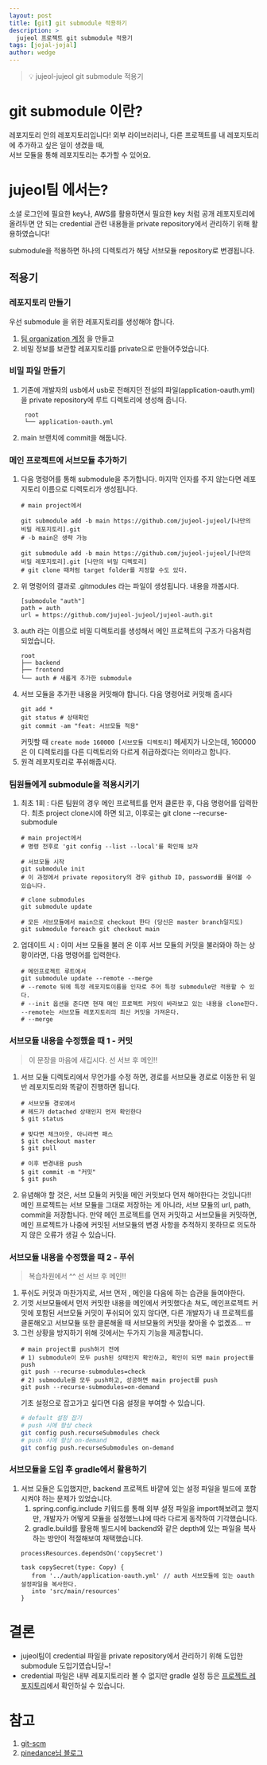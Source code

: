 ```yaml
---
layout: post
title: [git] git submodule 적용하기
description: >
  jujeol 프로젝트 git submodule 적용기
tags: [jojal-jojal]
author: wedge
---
```


> 💡 jujeol-jujeol git submodule 적용기

# git submodule 이란?

레포지토리 안의 레포지토리입니다! 외부 라이브러리나, 다른 프로젝트를 내 레포지토리에 추가하고 싶은 일이 생겼을 때,  
 서브 모듈을 통해 레포지토리는 추가할 수 있어요.

# jujeol팀 에서는?

소셜 로그인에 필요한 key나, AWS를 활용하면서 필요한 key 처럼 공개 레포지토리에 올려두면 안 되는 credential 관련 내용들을 private repository에서 관리하기 위해
활용하였습니다! 

submodule을 적용하면 하나의 디렉토리가 해당 서브모듈 repository로 변경됩니다.

## 적용기
### 레포지토리 만들기
우선 submodule 을 위한 레포지토리를 생성해야 합니다.
1. [팀 organization 계정](https://github.com/jujeol-jujeol) 을 만들고
2. 비밀 정보를 보관할 레포지토리를 private으로 만들어주었습니다. 

### 비밀 파일 만들기
1. 기존에 개발자의 usb에서 usb로 전해지던 전설의 파일(application-oauth.yml)을 private repository에 루트 디렉토리에 생성해 줍니다.
   ```shell
    root
    └── application-oauth.yml
   ```
2. main 브랜치에 commit을 해둡니다.

### 메인 프로젝트에 서브모듈 추가하기
1. 다음 명령어를 통해 submodule을 추가합니다. 마지막 인자를 주지 않는다면 레포지토리 이름으로 디렉토리가 생성됩니다.
    ```shell
    # main project에서
   
    git submodule add -b main https://github.com/jujeol-jujeol/[나만의 비밀 레포지토리].git
    # -b main은 생략 가능
    
    git submodule add -b main https://github.com/jujeol-jujeol/[나만의 비밀 레포지토리].git [나만의 비밀 디렉토리]
    # git clone 때처럼 target folder를 지정할 수도 있다.
    ```
2. 위 명령어의 결과로 .gitmodules 라는 파일이 생성됩니다. 내용을 까봅시다.
   ```shell
   [submodule "auth"]
   path = auth
   url = https://github.com/jujeol-jujeol/jujeol-auth.git
   ```
3. auth 라는 이름으로 비밀 디렉토리를 생성해서 메인 프로젝트의 구조가 다음처럼 되었습니다.
   ```shell
   root
   ├── backend
   ├── frontend
   └── auth # 새롭게 추가한 submodule
   ```
4. 서브 모듈을 추가한 내용을 커밋해야 합니다. 다음 명령어로 커밋해 줍시다
   ```shell
   git add *
   git status # 상태확인
   git commit -am "feat: 서브모듈 적용"
   ```
   커밋할 때 `create mode 160000 [서브모듈 디렉토리]` 메세지가 나오는데, 160000은 이 디렉토리를 다른 디렉토리와 다르게 취급하겠다는 의미라고 합니다.
5. 원격 레포지토리로 푸쉬해줍시다.

### 팀원들에게 submodule을 적용시키기
1. 최초 1회 : 다른 팀원의 경우 메인 프로젝트를 먼저 클론한 후, 다음 명령어를 입력한다. 최초 project clone시에 하면 되고, 이후로는 git clone --recurse-submodule
    ```shell
    # main project에서
    # 명령 전후로 'git config --list --local'를 확인해 보자
    
    # 서브모듈 시작
    git submodule init
    # 이 과정에서 private repository의 경우 github ID, password를 물어볼 수 있습니다.
   
    # clone submodules
    git submodule update
   
    # 모든 서브모듈에서 main으로 checkout 한다 (당신은 master branch일지도)
    git submodule foreach git checkout main
    ```

2. 업데이트 시 : 이미 서브 모듈을 불러 온 이후 서브 모듈의 커밋을 불러와야 하는 상황이라면, 다음 명령어를 입력한다.
    ```shell
    # 메인프로젝트 루트에서
    git submodule update --remote --merge
    # --remote 뒤에 특정 레포지토이름을 인자로 주어 특정 submodule만 적용할 수 있다.
    # --init 옵션을 준다면 현재 메인 프로젝트 커밋이 바라보고 있는 내용을 clone한다. --remote는 서브모듈 레포지토리의 최신 커밋을 가져온다.  
    # --merge
   ```

### 서브모듈 내용을 수정했을 때 1 - 커밋 

> 이 문장을 마음에 새깁시다. 선 서브 후 메인!!

1. 서브 모듈 디렉토리에서 무언가를 수정 하면, 경로를 서브모듈 경로로 이동한 뒤 일반 레포지토리와 똑같이 진행하면 됩니다.
    ```shell
    # 서브모듈 경로에서
    # 헤드가 detached 상태인지 먼저 확인한다
    $ git status
    
    # 맞다면 체크아웃, 아니라면 패스
    $ git checkout master
    $ git pull
    
    # 이후 변경내용 push
    $ git commit -m "커밋"
    $ git push
    ```
2. 유념해야 할 것은, 서브 모듈의 커밋을 메인 커밋보다 먼저 해야한다는 것입니다!! 메인 프로젝트는 서브 모듈을 그대로 저장하는 게 아니라, 서브 모듈의 url, path, commit을 저장합니다.
만약 메인 프로젝트를 먼저 커밋하고 서브모듈을 커밋하면, 메인 프로젝트가 나중에 커밋된 서브모듈의 변경 사항을 추적하지 못하므로 의도하지 않은 오류가 생길 수 있습니다.

### 서브모듈 내용을 수정했을 때 2 - 푸쉬

> 복습차원에서 ^^  선 서브 후 메인!!

1. 푸쉬도 커밋과 마찬가지로, 서브 먼저 , 메인을 다음에 하는 습관을 들여야한다.
2. 기껏 서브모듈에서 먼저 커밋한 내용을 메인에서 커밋했다손 쳐도, 메인프로젝트 커밋에 포함된 서브모듈 커밋이 푸쉬되어 있지 않다면, 
   다른 개발자가 내 프로젝트를 클론해오고 서브모듈 또한 클론해올 때 서브모듈의 커밋을 찾아올 수 없곘죠... ㅠ
3. 그런 상황을 방지하기 위해 깃에서는 두가지 기능을 제공합니다.
   ```shell
   # main project를 push하기 전에
   # 1) submodule이 모두 push된 상태인지 확인하고, 확인이 되면 main project를 push
   git push --recurse-submodules=check
   # 2) submodule을 모두 push하고, 성공하면 main project를 push
   git push --recurse-submodules=on-demand
   ```
   기초 설정으로 잡고가고 싶다면 다음 설정을 부여할 수 있습니다.
   ```bash
   # default 설정 잡기
   # push 시에 항상 check
   git config push.recurseSubmodules check
   # push 시에 항상 on-demand
   git config push.recurseSubmodules on-demand
   ```

### 서브모듈을 도입 후 gradle에서 활용하기
1. 서브 모듈은 도입했지만, backend 프로젝트 바깥에 있는 설정 파일을 빌드에 포함시켜야 하는 문제가 있었습니다.
   1. spring.config.include 키워드를 통해 외부 설정 파일을 import해보려고 했지만, 개발자가 어떻게 모듈을 설정했느냐에 따라 다르게 동작하여 기각했습니다.
   2. gradle.build를 활용해 빌드시에 backend와 같은 depth에 있는 파일을 복사하는 방안이 적절해보여 채택했습니다.
   ```shell
   processResources.dependsOn('copySecret')

   task copySecret(type: Copy) {
      from '../auth/application-oauth.yml' // auth 서브모듈에 있는 oauth 설정파일을 복사한다.
      into 'src/main/resources'
   }
   ```
# 결론
- jujeol팀이 credential 파일을 private repository에서 관리하기 위해 도입한 submodule 도입기였습니당~!
- credential 파일은 내부 레포지토리라 볼 수 없지만 gradle 설정 등은 [프로젝트 레포지토리](https://github.com/woowacourse-teams/2021-jujeol-jujeol)에서 확인하실 수 있습니다.

# 참고
1. [git-scm](https://git-scm.com/book/ko/v2/Git-%EB%8F%84%EA%B5%AC-%EC%84%9C%EB%B8%8C%EB%AA%A8%EB%93%88)
2. [pinedance님 블로그](https://pinedance.github.io/blog/2019/05/28/Git-Submodule)
